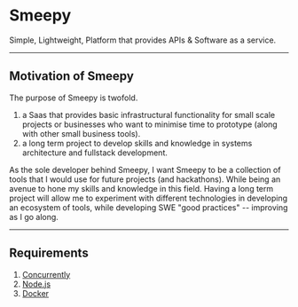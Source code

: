 # Smeepy
Simple, Lightweight, Platform that provides APIs & Software as a service.

---

## Motivation of Smeepy

The purpose of Smeepy is twofold.
1. a Saas that provides basic infrastructural functionality for small scale projects or businesses who want to minimise time to prototype (along with other small business tools).
2. a long term project to develop skills and knowledge in systems architecture and fullstack development.

As the sole developer behind Smeepy, I want Smeepy to be a collection of tools that I would use for future projects (and hackathons).
While being an avenue to hone my skills and knowledge in this field. Having a long term project will allow me to experiment with 
different technologies in developing an ecosystem of tools, while developing SWE "good practices" -- improving as I go along.

---

## Requirements
1. [Concurrently](https://www.npmjs.com/package/concurrently)
2. [Node.js](https://nodejs.org/en/download)
3. [Docker](https://docs.docker.com/engine/install/)
